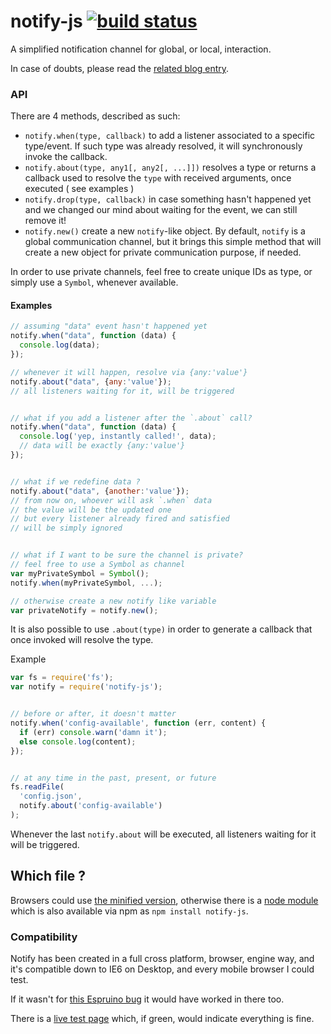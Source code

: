 notify-js [![build status](https://secure.travis-ci.org/WebReflection/notify-js.svg)](http://travis-ci.org/WebReflection/notify-js)
=========
A simplified notification channel for global, or local, interaction.

In case of doubts, please read the [related blog entry](https://www.webreflection.co.uk/blog/2015/08/14/the-line-between-events-and-promises).


### API
There are 4 methods, described as such:

  * `notify.when(type, callback)` to add a listener associated to a specific type/event. If such type was already resolved, it will synchronously invoke the callback.
  * `notify.about(type, any1[, any2[, ...]])` resolves a type or returns a callback used to resolve the `type` with received arguments, once executed ( see examples )
  * `notify.drop(type, callback)` in case something hasn't happened yet and we changed our mind about waiting for the event, we can still remove it!
  * `notify.new()` create a new `notify`-like object. By default, `notify` is a global communication channel, but it brings this simple method that will create a new object for private communication purpose, if needed.

In order to use private channels, feel free to create unique IDs as type, or simply use a `Symbol`, whenever available.


#### Examples
```js
// assuming "data" event hasn't happened yet
notify.when("data", function (data) {
  console.log(data);
});

// whenever it will happen, resolve via {any:'value'}
notify.about("data", {any:'value'});
// all listeners waiting for it, will be triggered


// what if you add a listener after the `.about` call?
notify.when("data", function (data) {
  console.log('yep, instantly called!', data);
  // data will be exactly {any:'value'}
});


// what if we redefine data ?
notify.about("data", {another:'value'});
// from now on, whoever will ask `.when` data
// the value will be the updated one
// but every listener already fired and satisfied
// will be simply ignored


// what if I want to be sure the channel is private?
// feel free to use a Symbol as channel
var myPrivateSymbol = Symbol();
notify.when(myPrivateSymbol, ...);

// otherwise create a new notify like variable
var privateNotify = notify.new();
```

It is also possible to use `.about(type)` in order to generate a callback
that once invoked will resolve the type.

Example
```js
var fs = require('fs');
var notify = require('notify-js');


// before or after, it doesn't matter
notify.when('config-available', function (err, content) {
  if (err) console.warn('damn it');
  else console.log(content);
});


// at any time in the past, present, or future
fs.readFile(
  'config.json',
  notify.about('config-available')
);
```

Whenever the last `notify.about` will be executed, all listeners waiting for it will be triggered.


## Which file ?
Browsers could use [the minified version](https://github.com/WebReflection/notify-js/blob/master/build/notify-js.js), otherwise there is a [node module](https://github.com/WebReflection/notify-js/blob/master/build/notify-js.node.js)
which is also available via npm as `npm install notify-js`.



### Compatibility
Notify has been created in a full cross platform, browser, engine way, and it's compatible down to IE6 on Desktop, and every mobile browser I could test.

If it wasn't for [this Espruino bug](https://github.com/espruino/Espruino/issues/561) it would have worked in there too.

There is a [live test page](http://webreflection.github.io/notify-js/test/) which, if green, would indicate everything is fine.